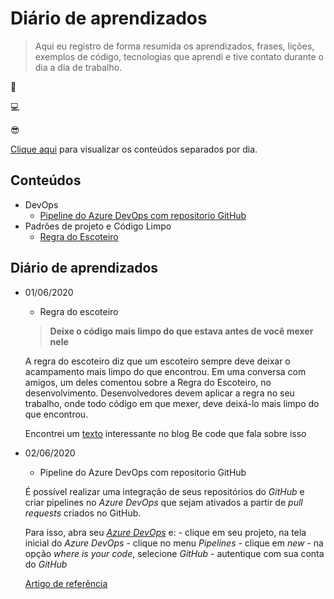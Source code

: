 
# Diário de aprendizados 

> Aqui eu registro de forma resumida os aprendizados, frases, lições, exemplos de código, tecnologias que aprendi e tive contato durante o dia a dia de trabalho.

📖

💻

😎

[Clique aqui](#diário-de-aprendizados) para visualizar os conteúdos separados por dia.

## Conteúdos

- DevOps
    - [Pipeline do Azure DevOps com repositorio GitHub](#-pipeline-do-azure-devops-com-repositorio-github)
- Padrões de projeto e Código Limpo
    - [Regra do Escoteiro](#-regra-do-escoteiro)

## Diário de aprendizados

- 01/06/2020
    - Regra do escoteiro

    >**Deixe o código mais limpo do que estava antes de você mexer nele**
    
    A regra do escoteiro diz que um escoteiro sempre deve deixar o acampamento mais limpo do que encontrou.
    Em uma conversa com amigos, um deles comentou sobre a Regra do Escoteiro, no desenvolvimento. Desenvolvedores devem aplicar a regra no seu trabalho, onde todo código em que mexer, deve deixá-lo mais limpo do que encontrou.
    
    Encontrei um [texto](https://becode.com.br/clean-code/#:~:text=Regra%20de%20Escoteiro&text=Para%20desenvolvedores%2C%20podemos%20adaptar%20para,n%C3%A3o%20impactar%20as%20funcionalidades%20existentes.) interessante no blog Be code que fala sobre isso

- 02/06/2020
    - Pipeline do Azure DevOps com repositorio GitHub

    É possível realizar uma integração de seus repositórios do _GitHub_ e criar pipelines no _Azure DevOps_ que sejam ativados a partir de _pull requests_ criados no GitHub.

    Para isso, abra seu [_Azure DevOps_](https://dev.azure.com/) e:
        - clique em seu projeto, na tela inicial do _Azure DevOps_
        - clique no menu _Pipelines_
        - clique em _new_
        - na opção _where is your code_, selecione _GitHub_
        - autentique com sua conta do _GitHub_

    [Artigo de referência](https://docs.microsoft.com/en-us/azure/devops/pipelines/create-first-pipeline)